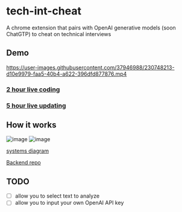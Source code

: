 # tech-int-cheat
A chrome extension that pairs with OpenAI generative models (soon ChatGTP) to cheat on technical interviews

## Demo


https://user-images.githubusercontent.com/37946988/230748213-d10e9979-faa5-40b4-a622-396dfd877876.mp4

 
### [2 hour live coding](https://youtu.be/9UeUDISNm1A)
### [5 hour live updating](https://www.youtube.com/watch?v=GiPevjughzc)

## How it works

![image](https://user-images.githubusercontent.com/37946988/207682493-a11d9229-96b1-4ead-9e8c-bdd571efe406.png)
![image](https://user-images.githubusercontent.com/37946988/230748250-56ef62d0-68f7-4f86-b064-aa6f893373e0.png)

[systems diagram](https://www.figma.com/file/H707JodSalGWCyAHyGVVfA/interview-cheat-chrome-extension?node-id=0%3A1&t=tvstjyEtM2OKomLB-1)

[Backend repo](https://github.com/CakeCrusher/tech-int-cheat-backend)

## TODO
 - [ ] allow you to select text to analyze
 - [ ] allow you to input your own OpenAI API key
